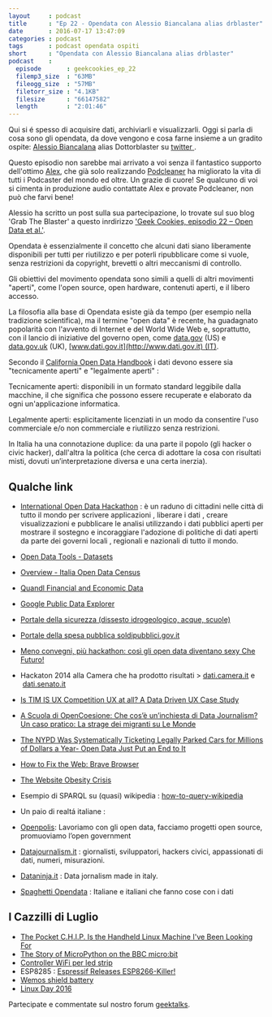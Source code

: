 ```yaml
---
layout     : podcast
title      : "Ep 22 - Opendata con Alessio Biancalana alias drblaster" 
date       : 2016-07-17 13:47:09
categories : podcast
tags       : podcast opendata ospiti 
short      : "Opendata con Alessio Biancalana alias drblaster"
podcast    :
  episode       : geekcookies_ep_22
  filemp3_size  : "63MB"
  fileogg_size  : "57MB" 
  filetorr_size : "4.1KB"
  filesize      : "66147582"
  length        : "2:01:46"
---
```


Qui si é spesso di acquisire dati, archiviarli e visualizzarli. Oggi si parla di cosa sono gli opendata, da dove vengono e cosa farne insieme a un gradito ospite: [Alessio Biancalana](http://dottorblaster.it/) alias Dottorblaster su [ twitter ](https://twitter.com/dottorblaster).

Questo episodio non sarebbe mai arrivato a voi senza il fantastico supporto dell'ottimo [Alex](https://twitter.com/alxgi), che già solo realizzando [Podcleaner](http://www.podcleaner.com/) ha migliorato la vita di tutti i Podcaster del mondo ed oltre. Un grazie di cuore! Se qualcuno di voi si cimenta in produzione audio contattate Alex e provate Podcleaner, non può che farvi bene!

Alessio ha scritto un post sulla sua partecipazione, lo trovate sul suo blog 'Grab The Blaster' a questo inrdirizzo ['Geek Cookies, episodio 22 – Open Data et al.'](http://dottorblaster.it/2016/07/geekcookies-episodio-22-open-data/).

<!-- more -->

Opendata è essenzialmente il concetto che alcuni dati siano liberamente disponibili per tutti per riutilizzo e per poterli ripubblicare come si vuole, senza restrizioni da copyright, brevetti o altri meccanismi di controllo.

Gli obiettivi del movimento opendata sono simili a quelli di altri movimenti "aperti", come l'open source, open hardware, contenuti aperti, e il libero accesso.

La filosofia alla base di Opendata esiste già da tempo (per esempio nella tradizione scientifica), ma il termine "open data" è recente, ha guadagnato popolarità con l'avvento di Internet e del World Wide Web e, soprattutto, con il lancio di iniziative del governo open, come [data.gov](https://www.data.gov/) (US) e [data.gov.uk](https://data.gov.uk/) (UK), [www.dati.gov.it](http://www.dati.gov.it) (IT).

Secondo il [California Open Data Handbook](https://chhs.data.ca.gov/about) i dati devono essere sia "tecnicamente aperti" e "legalmente aperti" :

Tecnicamente aperti: disponibili in un formato standard leggibile dalla macchine, il che significa che possono essere recuperate e elaborato da ogni un'applicazione informatica.

Legalmente aperti: esplicitamente licenziati in un modo da consentire l'uso commerciale e/o non commerciale e riutilizzo senza restrizioni.

In Italia ha una connotazione duplice: da una parte il popolo (gli hacker o civic hacker), dall'altra la politica (che cerca di adottare la cosa con risultati misti, dovuti un’interpretazione diversa e una certa inerzia).

Qualche link
------------

-   [International Open Data Hackathon](http://opendataday.org/) : è un raduno di cittadini nelle città di tutto il mondo per scrivere applicazioni , liberare i dati , creare visualizzazioni e pubblicare le analisi utilizzando i dati pubblici aperti per mostrare il sostegno e incoraggiare l'adozione di politiche di dati aperti da parte dei governi locali , regionali e nazionali di tutto il mondo.
-   [Open Data Tools - Datasets](http://opendata-tools.org/en/data/)
-   [Overview - Italia Open Data Census](http://it-city.census.okfn.org/)
-   [Quandl Financial and Economic Data](https://www.quandl.com/)
-   [Google Public Data Explorer](https://www.google.com/publicdata/directory)
-   [Portale della sicurezza (dissesto idrogeologico, acque, scuole)](http://italiasicura.governo.it/)
-   [Portale della spesa pubblica soldipubblici.gov.it](http://soldipubblici.gov.it/it/)
-   [Meno convegni, più hackathon: così gli open data diventano sexy Che Futuro!](http://www.chefuturo.it/2015/10/thebighack-opendata-buoni-esempi/)
-   Hackaton 2014 alla Camera che ha prodotto risultati \> [dati.camera.it](http://dati.camera.it/) e  [dati.senato.it](http://dati.senato.it/)
-   [Is TIM IS UX Competition UX at all? A Data Driven UX Case Study](http://www.nois3.it/2016/03/tim-is-ux-un-caso-di-studio-per-data-driven-ux/)
-   [A Scuola di OpenCoesione: Che cos’è un’inchiesta di Data Journalism? Un caso pratico: La strage dei migranti su Le Monde](http://www.ascuoladiopencoesione.it/come-si-costruisce-una-mappa-la-strage-dei-migranti-su-le-monde-video/)
-   [The NYPD Was Systematically Ticketing Legally Parked Cars for Millions of Dollars a Year- Open Data Just Put an End to It](http://iquantny.tumblr.com/post/144197004989/the-nypd-was-systematically-ticketing-legally)
-   [How to Fix the Web: Brave Browser](https://blog.brave.com/how-to-fix-the-web/)
-   [The Website Obesity Crisis](http://idlewords.com/talks/website_obesity.htm)
-   Esempio di SPARQL su (quasi) wikipedia : [how-to-query-wikipedia](http://tinysubversions.com/notes/how-to-query-wikipedia/)
-   Un paio di realtá italiane :

-   [Openpolis](http://www.openpolis.it/): Lavoriamo con gli open data, facciamo progetti open source, promuoviamo l’open government
-   [Datajournalism.it](http://www.datajournalism.it) : giornalisti, sviluppatori, hackers civici, appassionati di dati, numeri, misurazioni.
-   [Dataninja.it](http://en.dataninja.it/dataviz/) : Data jornalism made in italy.
-   [Spaghetti Opendata](http://www.spaghettiopendata.org/) : Italiane e italiani che fanno cose con i dati

I Cazzilli di Luglio
--------------------

-   [The Pocket C.H.I.P. Is the Handheld Linux Machine I've Been Looking For](http://lifehacker.com/the-pocketc-h-i-p-is-the-handheld-linux-machine-ive-be-1783247338)
-   [The Story of MicroPython on the BBC micro:bit](http://ntoll.org/article/story-micropython-on-microbit)
-   [Controller WiFi per led strip](http://www.banggood.com/ARILUX-AL-LC01-Super-Mini-LED-WIFI-Smart-RGB-Controller-For-RGB-LED-Strip-Light-DC-9-12V-p-1058603.html)
-   ESP8285 : [Espressif Releases ESP8266-Killer!](http://hackaday.com/2016/06/21/espressif-releases-esp8266-killer/)
-   [Wemos shield battery](http://www.wemos.cc/Products/battery_shield.html)
-   [Linux Day 2016](http://www.linuxday.it/)

Partecipate e commentate sul nostro forum [geektalks](https://github.com/geekcookies/geektalks/issues/18).

